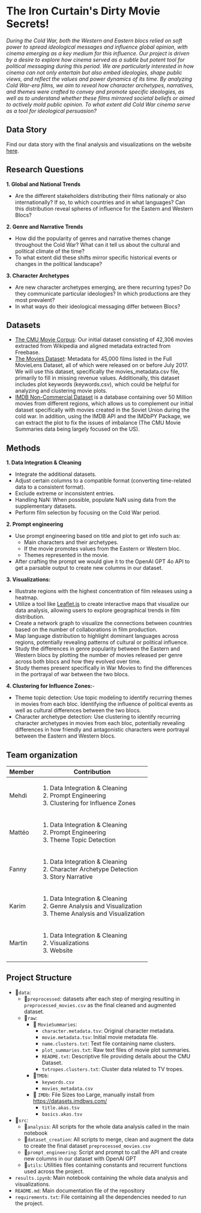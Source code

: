 
# The Iron Curtain's Dirty Movie Secrets!

*During the Cold War, both the Western and Eastern blocs relied on soft power to spread ideological messages and influence global opinion, with cinema emerging as a key medium for this influence. Our project is driven by a desire to explore how cinema served as a subtle but potent tool for political messaging during this period. We are particularly interested in how cinema can not only entertain but also embed ideologies, shape public views, and reflect the values and power dynamics of its time. By analyzing Cold War-era films, we aim to reveal how character archetypes, narratives, and themes were crafted to convey and promote specific ideologies, as well as to understand whether these films mirrored societal beliefs or aimed to actively mold public opinion. To what extent did Cold War cinema serve as a tool for ideological persuasion?*

## Data Story

Find our data story with the final analysis and visualizations on the  website [here](https://m-rollet.github.io).

## Research Questions

**1. Global and National Trends**

- Are the different stakeholders distributing their films nationaly or also internationally? If so, to which countries and in what languages? Can this distribution reveal spheres of influence for the Eastern and Western Blocs?

**2. Genre and Narrative Trends**

- How did the popularity of genres and narrative themes change throughout the Cold War? What can it tell us about the cultural and political climate of the time?
- To what extent did these shifts mirror specific historical events or changes in the political landscape?

**3. Character Archetypes**

- Are new character archetypes emerging, are there recurring types? Do they communicate particular ideologies? In which productions are they most prevalent?
- In what ways do their ideological messaging differ between Blocs?

## Datasets

- [The CMU Movie Corpus](https://www.cs.cmu.edu/~ark/personas/): Our initial dataset consisting of 42,306 movies extracted from Wikipedia and aligned metadata extracted from Freebase.
- [The Movies Dataset](https://www.kaggle.com/datasets/rounakbanik/the-movies-dataset): Metadata for 45,000 films listed in the Full MovieLens Dataset, all of which were released on or before July 2017. We will use this dataset, specifically the movies_metadata.csv file, primarily to fill in missing revenue values. Additionally, this dataset includes plot keywords (keywords.csv), which could be helpful for analyzing and clustering movie plots.
- [IMDB Non-Commercial Dataset](https://developer.imdb.com/non-commercial-datasets/) is a database containing over 50 Million movies from different regions, which allows us to complement our initial dataset specifically with movies created in the Soviet Union during the cold war. In addition, using the IMDB API and the IMDbPY Package, we can extract the plot to fix the issues of imbalance (The CMU Movie Summaries data being largely focused on the US).

## Methods

**1. Data Integration & Cleaning**

- Integrate the additional datasets.
- Adjust certain columns to a compatible format (converting time-related data to a consistent format).
- Exclude extreme or inconsistent entries.
- Handling NaN:
    When possible, populate NaN using data from the supplementary datasets. 
- Perform film selection by focusing on the Cold War period. 

**2. Prompt engineering**

- Use prompt engineering based on title and plot to get info such as:
    - Main characters and their archetypes.
    - If the movie promotes values from the Eastern or Western bloc.
    - Themes represented in the movie.
- After crafting the prompt we would give it to the OpenAI GPT 4o API to get a parsable output to create new columns in our dataset.

**3. Visualizations:**

- Illustrate regions with the highest concentration of film releases using a heatmap.
- Utilize a tool like [Leaflet.js](https://leafletjs.com) to create interactive maps that visualize our data analysis, allowing users to explore geographical trends in film distribution.
- Create a network graph to visualize the connections between countries based on the number of collaborations in film production.
- Map language distribution to highlight dominant languages across regions, potentially revealing patterns of cultural or political influence.
- Study the differences in genre popularity between the Eastern and Western blocs by plotting the number of movies released per genre across both blocs and how they evolved over time.
- Study themes present specifically in War Movies to find the differences in the portrayal of war between the two blocs.

**4. Clustering for Influence Zones:**-

- Theme topic detection: Use topic modeling to identify recurring themes in movies from each bloc. Identifying the influence of political events as well as cultural differences between the two blocs.
- Character archetype detection: Use clustering to identify recurring character archetypes in movies from each bloc, potentially revealing differences in how friendly and antagonistic characters were portrayal between the Eastern and Western blocs.


## Team organization

|Member | Contribution |
|--------|--------------|
|Mehdi | <ol><li>Data Integration & Cleaning</li><li>Prompt Engineering</li><li>Clustering for Influence Zones</li></ol>|
|Mattéo | <ol><li>Data Integration & Cleaning</li><li>Prompt Engineering</li><li>Theme Topic Detection</li></ol>|
|Fanny     | <ol><li>Data Integration & Cleaning</li><li>Character Archetype Detection</li><li>Story Narrative</li><ol>|
|Karim     |<ol><li>Data Integration & Cleaning</li><li>Genre Analysis and Visualization</li><li>Theme Analysis and Visualization</li><ol>|
|Martin | <ol><li>Data Integration & Cleaning</li><li>Visualizations</li><li>Website</li></ol>|

## Project Structure

- 📂`data`:
    - 📂`preprocessed`: datasets after each step of merging resulting in `preprocessed_movies.csv` as the final cleaned and augmented dataset. 
    -  📂`raw`:
          - 📂 `MovieSummaries`:
            - `character.metadata.tsv`: Original character metadata.
            - `movie.metadata.tsv`: Initial movie metadata file.
            - `name.clusters.txt`: Text file containing name clusters.
            - `plot_summaries.txt`: Raw text files of movie plot summaries.
            - `README.txt`: Descriptive file providing details about the CMU Dataset.
            - `tvtropes.clusters.txt`: Cluster data related to TV tropes.
          - 📂`TMDb`:
              - `keywords.csv`
              - `movies_metadata.csv`
          - 📂 `IMDb`: File Sizes too Large, manually install from https://datasets.imdbws.com/
            - `title.akas.tsv`
            - `basics.akas.tsv`
- 📂`src`:
    - 📂`analysis`: All scripts for the whole data analysis called in the main notebook
    - 📂`dataset_creation`: All scripts to merge, clean and augment the data to create the final dataset `preprocessed_movies.csv`
    - 📂`prompt_engineering`: Script and prompt to call the API and create new columns in our dataset with OpenAI GPT
    - 📂`utils`: Utilities files containing constants and recurrent functions used across the project.
- `results.ipynb`: Main notebook containing the whole data analysis and visualizations.
- `README.md`: Main documentation file of the repository
- `requirements.txt`: File containing all the dependencies needed to run the project.

